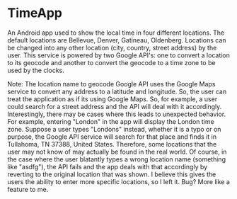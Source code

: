 # TimeApp

An Android app used to show the local time in four different locations. The default locations are Bellevue, Denver, Gatineau, Oldenberg.
Locations can be changed into any other location (city, country, street address) by the user. This service is powered by two Google API's:
one to convert a location to its geocode and another to convert the geocode to a time zone to be used by the clocks.

Note: The location name to geocode Google API uses the Google Maps service to convert any address to a latitude and longitude. So, the user
can treat the application as if its using Google Maps. So, for example, a user could search for a street address and the API will deal with
it accordingly. Interestingly, there may be cases where this leads to unexpected behavior. For example, entering "London" in the app will
display the London time zone. Suppose a user types "Londons" instead, whether it is a typo or on purpose, the Google API service will 
search for that place and finds it in Tullahoma, TN 37388, United States. Therefore, some locations that the user may not know of
may actually be found in the real world. Of course, in the case where the user blatantly types a wrong location name (something like "asdfg"),
the API fails and the app deals with that accordingly by reverting to the original location that was shown. I believe this gives the users
the ability to enter more specific locations, so I left it. Bug? More like a feature to me.

